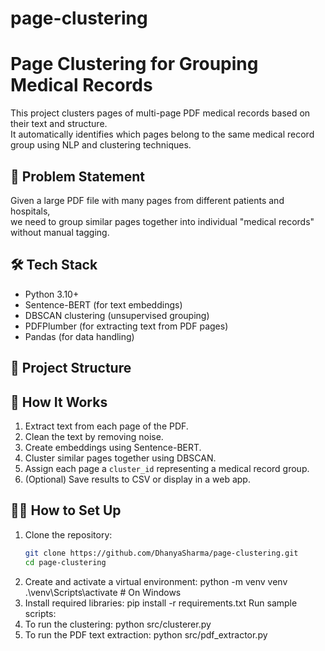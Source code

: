 # page-clustering
# Page Clustering for Grouping Medical Records

This project clusters pages of multi-page PDF medical records based on their text and structure.  
It automatically identifies which pages belong to the same medical record group using NLP and clustering techniques.

## 🚀 Problem Statement
Given a large PDF file with many pages from different patients and hospitals,  
we need to group similar pages together into individual "medical records" without manual tagging.

## 🛠️ Tech Stack
- Python 3.10+
- Sentence-BERT (for text embeddings)
- DBSCAN clustering (unsupervised grouping)
- PDFPlumber (for extracting text from PDF pages)
- Pandas (for data handling)

## 📂 Project Structure

## 🧩 How It Works
1. Extract text from each page of the PDF.
2. Clean the text by removing noise.
3. Create embeddings using Sentence-BERT.
4. Cluster similar pages together using DBSCAN.
5. Assign each page a `cluster_id` representing a medical record group.
6. (Optional) Save results to CSV or display in a web app.

## 👩‍💻 How to Set Up
1. Clone the repository:
   ```bash
   git clone https://github.com/DhanyaSharma/page-clustering.git
   cd page-clustering
2. Create and activate a virtual environment:
    python -m venv venv
    .\venv\Scripts\activate  # On Windows
3. Install required libraries:
    pip install -r requirements.txt
    Run sample scripts:
4. To run the clustering:
    python src/clusterer.py
5. To run the PDF text extraction:
    python src/pdf_extractor.py
